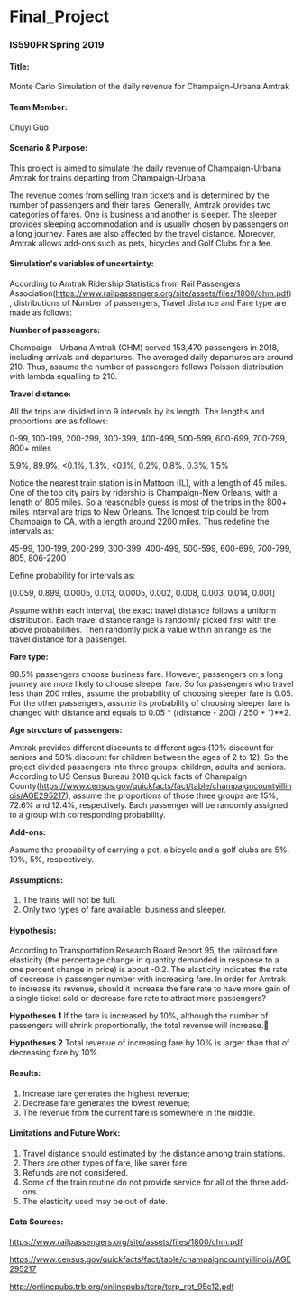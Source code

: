 # Final_Project
### **IS590PR Spring 2019**

#### **Title:**
Monte Carlo Simulation of the daily revenue for Champaign-Urbana Amtrak

#### **Team Member:**
Chuyi Guo

#### **Scenario & Purpose:**
This project is aimed to simulate the daily revenue of Champaign-Urbana Amtrak for trains departing from Champaign-Urbana.

The revenue comes from selling train tickets and is determined by the number of passengers and their fares. Generally, Amtrak provides two categories of fares. One is business and another is sleeper. The sleeper provides sleeping accommodation and is usually chosen by passengers on a long journey. Fares are also affected by the travel distance. Moreover, Amtrak allows add-ons such as pets, bicycles and Golf Clubs for a fee. 


#### **Simulation's variables of uncertainty:**

According to Amtrak Ridership Statistics from Rail Passengers Association(https://www.railpassengers.org/site/assets/files/1800/chm.pdf), distributions of Number of passengers, Travel distance and Fare type are made as follows:

**Number of passengers:**

Champaign—Urbana Amtrak (CHM) served 153,470 passengers in 2018, including arrivals and departures. The averaged daily departures are around 210. Thus, assume the number of passengers follows Poisson distribution with lambda equalling to 210.

**Travel distance:**

All the trips are divided into 9 intervals by its length. The lengths and proportions are as follows:

0-99, 100-199, 200-299, 300-399, 400-499, 500-599, 600-699, 700-799, 800+ miles

5.9%, 89.9%, <0.1%, 1.3%, <0.1%, 0.2%, 0.8%, 0.3%, 1.5%

Notice the nearest train station is in Mattoon (IL), with a length of 45 miles. One of the top city pairs by ridership is Champaign-New Orleans, with a length of 805 miles. So a reasonable guess is most of the trips in the 800+ miles interval are trips to New Orleans. The longest trip could be from Champaign to CA, with a length around 2200 miles.
Thus redefine the intervals as:

45-99, 100-199, 200-299, 300-399, 400-499, 500-599, 600-699, 700-799, 805, 806-2200

Define probability for intervals as:

[0.059, 0.899, 0.0005, 0.013, 0.0005, 0.002, 0.008, 0.003, 0.014, 0.001]

Assume within each interval, the exact travel distance follows a uniform distribution. Each travel distance range is randomly picked first with the above probabilities. Then randomly pick a value within an range as the travel distance for a passenger.

**Fare type:**

98.5% passengers choose business fare. However, passengers on a long journey are more likely to choose sleeper fare. So for passengers who travel less than 200 miles, assume the probability of choosing sleeper fare is 0.05. For the other passengers, assume its probability of choosing sleeper fare is changed with distance and equals to 0.05 * ((distance - 200) / 250 + 1)**2.

**Age structure of passengers:**

Amtrak provides different discounts to different ages (10% discount for seniors and 50% discount for children between the ages of 2 to 12). So the project divided passengers into three groups:  children, adults and seniors. According to US Census Bureau 2018 quick facts of Champaign County(https://www.census.gov/quickfacts/fact/table/champaigncountyillinois/AGE295217), assume the proportions of those three groups are 15%, 72.6% and 12.4%, respectively. 
Each passenger will be randomly assigned to a group with corresponding probability.

**Add-ons:**

Assume the probability of carrying a pet, a bicycle and a golf clubs are 5%, 10%, 5%, respectively. 

#### **Assumptions:**
1. The trains will not be full.
2. Only two types of fare available: business and sleeper. 

#### **Hypothesis:**

According to Transportation Research Board Report 95, the railroad fare elasticity (the percentage change in quantity demanded in response to a one percent change in price) is about -0.2. The elasticity indicates the rate of decrease in passenger number with increasing fare.
In order for Amtrak to increase its revenue, should it increase the fare rate to have more gain of a single ticket sold or decrease fare rate to attract more passengers?

**Hypotheses 1**
If the fare is increased by 10%, although the number of passengers will shrink proportionally, the total revenue will increase.

**Hypotheses 2**
Total revenue of increasing fare by 10% is larger than that of decreasing fare by 10%.

#### **Results:**
1. Increase fare generates the highest revenue;
2. Decrease fare generates the lowest revenue;
3. The revenue from the current fare is somewhere in the middle.


#### **Limitations and Future Work:**
1. Travel distance should estimated by the distance among train stations.
2. There are other types of fare, like saver fare.
3. Refunds are not considered. 
4. Some of the train routine do not provide service for all of the three add-ons.
5. The elasticity used may be out of date.

#### **Data Sources:**
https://www.railpassengers.org/site/assets/files/1800/chm.pdf

https://www.census.gov/quickfacts/fact/table/champaigncountyillinois/AGE295217

http://onlinepubs.trb.org/onlinepubs/tcrp/tcrp_rpt_95c12.pdf